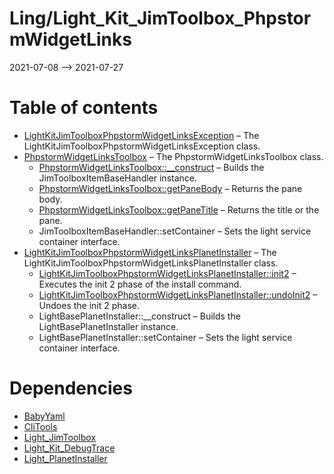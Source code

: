 Ling/Light_Kit_JimToolbox_PhpstormWidgetLinks
================
2021-07-08 --> 2021-07-27




Table of contents
===========

- [LightKitJimToolboxPhpstormWidgetLinksException](https://github.com/lingtalfi/Light_Kit_JimToolbox_PhpstormWidgetLinks/blob/master/doc/api/Ling/Light_Kit_JimToolbox_PhpstormWidgetLinks/Exception/LightKitJimToolboxPhpstormWidgetLinksException.md) &ndash; The LightKitJimToolboxPhpstormWidgetLinksException class.
- [PhpstormWidgetLinksToolbox](https://github.com/lingtalfi/Light_Kit_JimToolbox_PhpstormWidgetLinks/blob/master/doc/api/Ling/Light_Kit_JimToolbox_PhpstormWidgetLinks/JimToolbox/PhpstormWidgetLinksToolbox.md) &ndash; The PhpstormWidgetLinksToolbox class.
    - [PhpstormWidgetLinksToolbox::__construct](https://github.com/lingtalfi/Light_Kit_JimToolbox_PhpstormWidgetLinks/blob/master/doc/api/Ling/Light_Kit_JimToolbox_PhpstormWidgetLinks/JimToolbox/PhpstormWidgetLinksToolbox/__construct.md) &ndash; Builds the JimToolboxItemBaseHandler instance.
    - [PhpstormWidgetLinksToolbox::getPaneBody](https://github.com/lingtalfi/Light_Kit_JimToolbox_PhpstormWidgetLinks/blob/master/doc/api/Ling/Light_Kit_JimToolbox_PhpstormWidgetLinks/JimToolbox/PhpstormWidgetLinksToolbox/getPaneBody.md) &ndash; Returns the pane body.
    - [PhpstormWidgetLinksToolbox::getPaneTitle](https://github.com/lingtalfi/Light_Kit_JimToolbox_PhpstormWidgetLinks/blob/master/doc/api/Ling/Light_Kit_JimToolbox_PhpstormWidgetLinks/JimToolbox/PhpstormWidgetLinksToolbox/getPaneTitle.md) &ndash; Returns the title or the pane.
    - JimToolboxItemBaseHandler::setContainer &ndash; Sets the light service container interface.
- [LightKitJimToolboxPhpstormWidgetLinksPlanetInstaller](https://github.com/lingtalfi/Light_Kit_JimToolbox_PhpstormWidgetLinks/blob/master/doc/api/Ling/Light_Kit_JimToolbox_PhpstormWidgetLinks/Light_PlanetInstaller/LightKitJimToolboxPhpstormWidgetLinksPlanetInstaller.md) &ndash; The LightKitJimToolboxPhpstormWidgetLinksPlanetInstaller class.
    - [LightKitJimToolboxPhpstormWidgetLinksPlanetInstaller::init2](https://github.com/lingtalfi/Light_Kit_JimToolbox_PhpstormWidgetLinks/blob/master/doc/api/Ling/Light_Kit_JimToolbox_PhpstormWidgetLinks/Light_PlanetInstaller/LightKitJimToolboxPhpstormWidgetLinksPlanetInstaller/init2.md) &ndash; Executes the init 2 phase of the install command.
    - [LightKitJimToolboxPhpstormWidgetLinksPlanetInstaller::undoInit2](https://github.com/lingtalfi/Light_Kit_JimToolbox_PhpstormWidgetLinks/blob/master/doc/api/Ling/Light_Kit_JimToolbox_PhpstormWidgetLinks/Light_PlanetInstaller/LightKitJimToolboxPhpstormWidgetLinksPlanetInstaller/undoInit2.md) &ndash; Undoes the init 2 phase.
    - LightBasePlanetInstaller::__construct &ndash; Builds the LightBasePlanetInstaller instance.
    - LightBasePlanetInstaller::setContainer &ndash; Sets the light service container interface.


Dependencies
============
- [BabyYaml](https://github.com/lingtalfi/BabyYaml)
- [CliTools](https://github.com/lingtalfi/CliTools)
- [Light_JimToolbox](https://github.com/lingtalfi/Light_JimToolbox)
- [Light_Kit_DebugTrace](https://github.com/lingtalfi/Light_Kit_DebugTrace)
- [Light_PlanetInstaller](https://github.com/lingtalfi/Light_PlanetInstaller)


